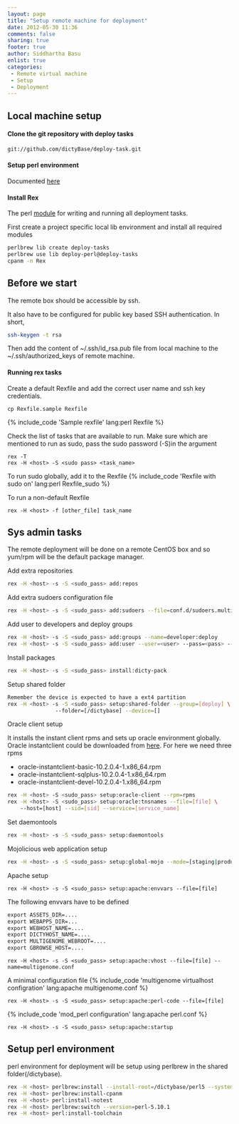 ```yaml
---
layout: page
title: "Setup remote machine for deployment"
date: 2012-05-30 11:36
comments: false
sharing: true
footer: true
author: Siddhartha Basu
enlist: true
categories:
 - Remote virtual machine
 - Setup
 - Deployment
---
```



## Local machine setup
#### Clone the git repository with deploy tasks
```bash
git://github.com/dictyBase/deploy-task.git
```

#### Setup perl environment
Documented [here](/perl-setup)


#### Install Rex
The perl [module](https://metacpan.org/module/Rex) for writing and running all deployment tasks.

First create a project specific local lib environment and install all required modules
```bash
perlbrew lib create deploy-tasks
perlbrew use lib deploy-perl@deploy-tasks
cpanm -n Rex
```


## Before we start
The remote box should be accessible by ssh.

It also have to be configured for public key based SSH authentication. In short,  
```bash
ssh-keygen -t rsa
```
Then add the content of ~/.ssh/id_rsa.pub file from local machine to the ~/.ssh/authorized_keys of
remote machine.

#### Running rex tasks

Create a default Rexfile and add the correct user name and ssh key credentials.
```
cp Rexfile.sample Rexfile
```
{% include_code 'Sample rexfile' lang:perl Rexfile %}


Check the list of tasks that are available to run. Make sure which are mentioned to run
as sudo, pass the sudo password (-S)in the argument
```
rex -T
rex -H <host> -S <sudo pass> <task_name>
```

To run sudo globally,  add it to the Rexfile
{% include_code 'Rexfile with sudo on' lang:perl Rexfile_sudo %}

To run a non-default Rexfile
```
rex -H <host> -f [other_file] task_name
```


## Sys admin tasks
The remote deployment will be done on a remote CentOS box and so yum/rpm will be the default
package manager.

Add extra repositories
```bash 
rex -H <host> -s -S <sudo_pass> add:repos
```

Add extra sudoers configuration file
```bash
rex -H <host> -s -S <sudo_pass> add:sudoers --file=conf.d/sudoers.multigenome
```

Add user to developers and deploy groups
```bash
rex -H <host> -s -S <sudo_pass> add:groups --name=developer:deploy
rex -H <host> -s -S <sudo_pass> add:user --user=<user> --pass=<pass> --groups=developer:deploy
```


Install packages
```bash
rex -H <host> -s -S <sudo_pass> install:dicty-pack
```

Setup shared folder
```bash
Remember the device is expected to have a ext4 partition
rex -H <host> -s -S <sudo_pass> setup:shared-folder --group=[deploy] \ 
               --folder=[/dictybase] --device=[]
```


Oracle client setup 

  It installs the instant client rpms and sets up oracle environment
  globally. Oracle instantclient could be downloaded from
  [here](http://www.oracle.com/technetwork/topics/linuxx86-64soft-092277.html). For here we
  need three rpms

* oracle-instantclient-basic-10.2.0.4-1.x86_64.rpm
* oracle-instantclient-sqlplus-10.2.0.4-1.x86_64.rpm
* oracle-instantclient-devel-10.2.0.4-1.x86_64.rpm
```bash
rex -H <host> -S <sudo_pass> setup:oracle-client --rpm=rpms 
rex -H <host> -S <sudo_pass> setup:oracle:tnsnames --file=[file] \ 
    --host=[host] --sid=[sid] --service=[service_name]
```

Set daemontools
```bash
rex -H <host> -s -S <sudo_pass> setup:daemontools
```

Mojolicious web application setup
```bash
rex -H <host> -s -S <sudo_pass> setup:global-mojo --mode=[staging|production] 
```

Apache setup
```
rex -H <host> -s -S <sudo_pass> setup:apache:envvars --file=[file]
```
The following envvars have to be defined
```apache
export ASSETS_DIR=....
export WEBAPPS_DIR=...
export WEBHOST_NAME=....
export DICTYHOST_NAME=....
export MULTIGENOME_WEBROOT=....
export GBROWSE_HOST=....
```

```
rex -H <host> -s -S <sudo_pass> setup:apache:vhost --file=[file] --name=multigenome.conf
```
A minimal configuration file
{% include_code 'multigenome virtualhost configration' lang:apache multigenome.conf %}

```
rex -H <host> -s -S <sudo_pass> setup:apache:perl-code --file=[file]
```
{% include_code 'mod_perl configuration' lang:apache perl.conf %}

```
rex -H <host> -s -S <sudo_pass> setup:apache:startup
```



## Setup perl environment 
perl environment for deployment will be setup using perlbrew in the shared
folder(/dictybase).

```bash
rex -H <host> perlbrew:install --install-root=/dictybase/perl5 --system=1
rex -H <host> perlbrew:install-cpanm 
rex -H <host> perl:install-notest 
rex -H <host> perlbrew:switch --version=perl-5.10.1 
rex -H <host> perl:install-toolchain 
```
